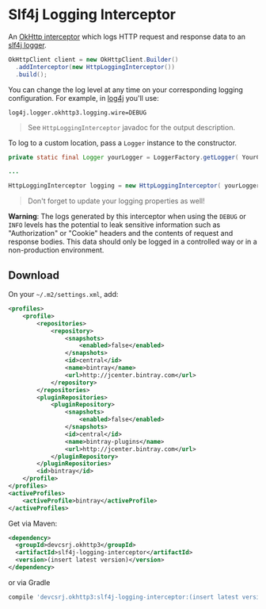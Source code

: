 # Slf4j Logging Interceptor

An [OkHttp interceptor][1] which logs HTTP request and response data to an [slf4j logger](http://www.slf4j.org/).

```java
OkHttpClient client = new OkHttpClient.Builder()
  .addInterceptor(new HttpLoggingInterceptor())
  .build();
```

You can change the log level at any time on your corresponding logging configuration. For example, in [log4j](https://logging.apache.org/log4j/2.x/) you'll use:

```
log4j.logger.okhttp3.logging.wire=DEBUG
```

> See `HttpLoggingInterceptor` javadoc for the output description.

To log to a custom location, pass a `Logger` instance to the constructor.

```java
private static final Logger yourLogger = LoggerFactory.getLogger( YourClass.class );

...

HttpLoggingInterceptor logging = new HttpLoggingInterceptor( yourLogger );
```

> Don't forget to update your logging properties as well!

**Warning**: The logs generated by this interceptor when using the `DEBUG` or `INFO` levels has the potential to leak sensitive information such as "Authorization" or "Cookie" headers and the contents of request and response bodies. This data should only be logged in a controlled way or in a non-production environment.

## Download

On your `~/.m2/settings.xml`, add:

```xml
<profiles>
    <profile>
        <repositories>
            <repository>
                <snapshots>
                    <enabled>false</enabled>
                </snapshots>
                <id>central</id>
                <name>bintray</name>
                <url>http://jcenter.bintray.com</url>
            </repository>
        </repositories>
        <pluginRepositories>
            <pluginRepository>
                <snapshots>
                    <enabled>false</enabled>
                </snapshots>
                <id>central</id>
                <name>bintray-plugins</name>
                <url>http://jcenter.bintray.com</url>
            </pluginRepository>
        </pluginRepositories>
        <id>bintray</id>
    </profile>
</profiles>
<activeProfiles>
    <activeProfile>bintray</activeProfile>
</activeProfiles>
```

Get via Maven:

```xml
<dependency>
  <groupId>devcsrj.okhttp3</groupId>
  <artifactId>slf4j-logging-interceptor</artifactId>
  <version>(insert latest version)</version>
</dependency>
```

or via Gradle

```groovy
compile 'devcsrj.okhttp3:slf4j-logging-interceptor:(insert latest version)'
```

[1]: https://github.com/square/okhttp/wiki/Interceptors
